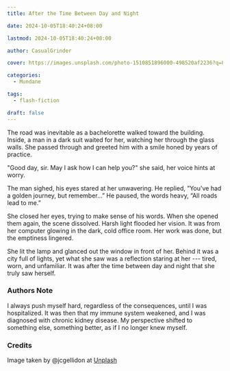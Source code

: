 ```yaml
---
title: After the Time Between Day and Night

date: 2024-10-05T18:40:24+08:00

lastmod: 2024-10-05T18:40:24+08:00

author: CasualGrinder

cover: https://images.unsplash.com/photo-1510851896000-498520af2236?q=80&w=3269&auto=format&fit=crop&ixlib=rb-4.0.3&ixid=M3wxMjA3fDB8MHxwaG90by1wYWdlfHx8fGVufDB8fHx8fA%3D%3D

categories:
  - Mundane

tags:
  - flash-fiction

draft: false
---
```


The road was inevitable as a bachelorette walked toward the building. Inside, a man in a dark suit waited for her, watching her through the glass walls. She passed through and greeted him with a smile honed by years of practice.

"Good day, sir. May I ask how I can help you?" she said, her voice hints at worry.

The man sighed, his eyes stared at her unwavering. He replied, ”You've had a golden journey, but remember...” He paused, the words heavy, “All roads lead to me.”

She closed her eyes, trying to make sense of his words. When she opened them again, the scene dissolved. Harsh light flooded her vision. It was from her computer glowing in the dark, cold office room. Her work was done, but the emptiness lingered.

She lit the lamp and glanced out the window in front of her. Behind it was a city full of lights, yet what she saw was a reflection staring at her --- tired, worn, and unfamiliar. It was after the time between day and night that she truly saw herself.

### Authors Note

I always push myself hard, regardless of the consequences, until I was hospitalized. It was then that my immune system weakened, and I was diagnosed with chronic kidney disease. My perspective shifted to something else, something better, as if I no longer knew myself.

### Credits

Image taken by @jcgellidon at [Unplash](https://unsplash.com/@jcgellidon)
